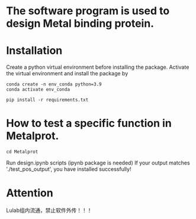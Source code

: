 # The software program is used to design Metal binding protein. 

# Installation
Create a python virtual environment before installing the package.
Activate the virtual environment and install the package by
```
conda create -n env_conda python=3.9
conda activate env_conda

pip install -r requirements.txt
```

# How to test a specific function in Metalprot.
```
cd Metalprot
```

Run design.ipynb scripts (ipynb package is needed)
If your output matches './test_pos_output', you have installed successfully!

# Attention
Lulab组内流通，禁止软件外传！！！
